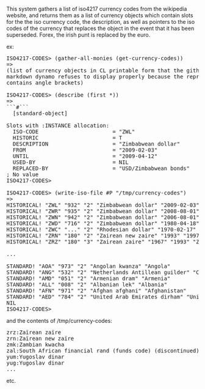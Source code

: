 This system gathers a list of iso4217 currency codes from the
wikipedia website, and returns them as a list of currency objects
which contain slots for the the iso currency code, the description, as
well as pointers to the iso codes of the currency that replaces the
object in the event that it has been superseded. Forex, the irish punt
is replaced by the euro.

ex: 

<pre>
ISO4217-CODES> (gather-all-monies (get-currency-codes))
=>
(list of currency objects in CL printable form that the github
markdown dynamo refuses to display properly because the representation
contains angle brackets)

ISO4217-CODES> (describe (first *)) 
=>
```#<ISO-CURRENCY-CODE {1005CA6563}>```
  [standard-object]

Slots with :INSTANCE allocation:
  ISO-CODE                       = "ZWL"
  HISTORIC                       = T
  DESCRIPTION                    = "Zimbabwean dollar"
  FROM                           = "2009-02-03"
  UNTIL                          = "2009-04-12"
  USED-BY                        = NIL
  REPLACED-BY                    = "USD/Zimbabwean bonds"
; No value
ISO4217-CODES> 

ISO4217-CODES> (write-iso-file #P "/tmp/currency-codes")
=>
HISTORICAL! "ZWL" "932" "2" "Zimbabwean dollar" "2009-02-03" "2009-04-12" "USD/Zimbabwean bonds"
HISTORICAL! "ZWR" "935" "2" "Zimbabwean dollar" "2008-08-01" "2009-02-02" "ZWL (USD/Zimbabwean bonds)"
HISTORICAL! "ZWN" "942" "2" "Zimbabwean dollar" "2006-08-01" "2008-07-31" "ZWR (USD/Zimbabwean bonds)"
HISTORICAL! "ZWD" "716" "2" "Zimbabwean dollar" "1980-04-18" "2006-07-31" "ZWN (USD/Zimbabwean bonds)"
HISTORICAL! "ZWC" "..." "2" "Rhodesian dollar" "1970-02-17" "1980" "ZWD (USD/Zimbabwean bonds)"
HISTORICAL! "ZRN" "180" "2" "Zairean new zaire" "1993" "1997" "CDF"
HISTORICAL! "ZRZ" "180" "3" "Zairean zaire" "1967" "1993" "ZRN (CDF)"

...

STANDARD! "AOA" "973" "2" "Angolan kwanza" "Angola"
STANDARD! "ANG" "532" "2" "Netherlands Antillean guilder" "Curaçao (CW), Sint Maarten (SX)"
STANDARD! "AMD" "051" "2" "Armenian dram" "Armenia"
STANDARD! "ALL" "008" "2" "Albanian lek" "Albania"
STANDARD! "AFN" "971" "2" "Afghan afghani" "Afghanistan"
STANDARD! "AED" "784" "2" "United Arab Emirates dirham" "United Arab Emirates"
NIL
ISO4217-CODES> 
</pre>

and the contents of /tmp/currency-codes:
<pre>
zrz:Zaïrean zaïre
zrn:Zaïrean new zaïre
zmk:Zambian kwacha
zal:South African financial rand (funds code) (discontinued)
yum:Yugoslav dinar
yug:Yugoslav dinar
...
</pre>

etc.


